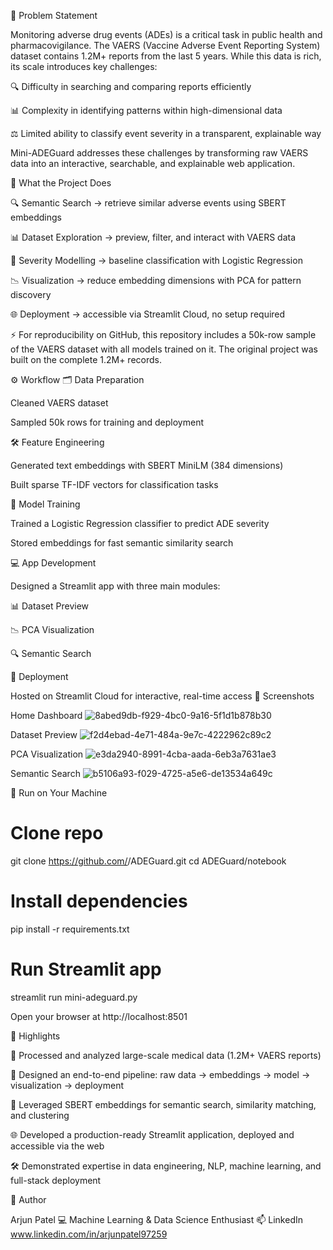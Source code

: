 📌 Problem Statement

Monitoring adverse drug events (ADEs) is a critical task in public health and pharmacovigilance.
The VAERS (Vaccine Adverse Event Reporting System) dataset contains 1.2M+ reports from the last 5 years. While this data is rich, its scale introduces key challenges:

🔍 Difficulty in searching and comparing reports efficiently

📊 Complexity in identifying patterns within high-dimensional data

⚖️ Limited ability to classify event severity in a transparent, explainable way

Mini-ADEGuard addresses these challenges by transforming raw VAERS data into an interactive, searchable, and explainable web application.

🎯 What the Project Does

🔍 Semantic Search → retrieve similar adverse events using SBERT embeddings

📊 Dataset Exploration → preview, filter, and interact with VAERS data

🧮 Severity Modelling → baseline classification with Logistic Regression

📉 Visualization → reduce embedding dimensions with PCA for pattern discovery

🌐 Deployment → accessible via Streamlit Cloud, no setup required

⚡ For reproducibility on GitHub, this repository includes a 50k-row sample of the VAERS dataset with all models trained on it.
The original project was built on the complete 1.2M+ records.

⚙️ Workflow
🗂️ Data Preparation

Cleaned VAERS dataset

Sampled 50k rows for training and deployment

🛠️ Feature Engineering

Generated text embeddings with SBERT MiniLM (384 dimensions)

Built sparse TF-IDF vectors for classification tasks

🤖 Model Training

Trained a Logistic Regression classifier to predict ADE severity

Stored embeddings for fast semantic similarity search

💻 App Development

Designed a Streamlit app with three main modules:

📊 Dataset Preview

📉 PCA Visualization

🔍 Semantic Search

🚀 Deployment

Hosted on Streamlit Cloud for interactive, real-time access
📸 Screenshots

Home Dashboard
![8abed9db-f929-4bc0-9a16-5f1d1b878b30](https://github.com/user-attachments/assets/11281a19-f3fa-4ae1-8e27-5ee81ee11b25)

Dataset Preview
![f2d4ebad-4e71-484a-9e7c-4222962c89c2](https://github.com/user-attachments/assets/be176052-f791-4a8a-9167-f2982467c6d4)

PCA Visualization
![e3da2940-8991-4cba-aada-6eb3a7631ae3](https://github.com/user-attachments/assets/2f427978-85b7-45d4-9068-c3b3c5742b3c)

Semantic Search
![b5106a93-f029-4725-a5e6-de13534a649c](https://github.com/user-attachments/assets/142f37cf-ccaf-441a-a621-b7450f20352a)

🚀 Run on Your Machine
# Clone repo
git clone https://github.com/<your-username>/ADEGuard.git
cd ADEGuard/notebook

# Install dependencies
pip install -r requirements.txt

# Run Streamlit app
streamlit run mini-adeguard.py


Open your browser at http://localhost:8501

🌟 Highlights

📂 Processed and analyzed large-scale medical data (1.2M+ VAERS reports)

🔗 Designed an end-to-end pipeline: raw data → embeddings → model → visualization → deployment

🤖 Leveraged SBERT embeddings for semantic search, similarity matching, and clustering

🌐 Developed a production-ready Streamlit application, deployed and accessible via the web

🛠️ Demonstrated expertise in data engineering, NLP, machine learning, and full-stack deployment

👤 Author

Arjun Patel
💻 Machine Learning & Data Science Enthusiast
📫 LinkedIn www.linkedin.com/in/arjunpatel97259
